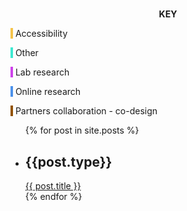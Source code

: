 
#
[comment]: <> ( Colour Key )
<div class="demo-card key">
  <p style="text-align: center"><strong>KEY</strong></p>
  <p><span style="background-color: #f5c44b">&nbsp;</span> Accessibility</p>
  <p><span style="background-color: #3ee9d1">&nbsp;</span> Other</p>
  <p><span style="background-color: #ce43eb">&nbsp;</span> Lab research</p>
  <p><span style="background-color: #4d92eb">&nbsp;</span> Online research</p>
  <p><span style="background-color: #935300">&nbsp;</span> Partners collaboration - co-design</p>
</div>


<ul>
  {% for post in site.posts %}
    <li>
      <h2>{{post.type}}</h2>
      <a href="{{site.baseurl}}/{{ post.url }}">{{ post.title }}</a>
    </li>
  {% endfor %}
</ul>
